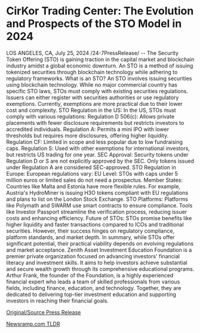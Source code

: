 # CirKor Trading Center: The Evolution and Prospects of the STO Model in 2024

LOS ANGELES, CA, July 25, 2024 /24-7PressRelease/ -- The Security Token Offering (STO) is gaining traction in the capital market and blockchain industry amidst a global economic downturn. An STO is a method of issuing tokenized securities through blockchain technology while adhering to regulatory frameworks.  What is an STO? An STO involves issuing securities using blockchain technology. While no major commercial country has specific STO laws, STOs must comply with existing securities regulations. Issuers can either register with securities authorities or use regulatory exemptions. Currently, exemptions are more practical due to their lower cost and complexity.  STO Regulation in the US: In the US, STOs must comply with various regulations:  Regulation D 506(c): Allows private placements with fewer disclosure requirements but restricts investors to accredited individuals. Regulation A: Permits a mini IPO with lower thresholds but requires more disclosures, offering higher liquidity. Regulation CF: Limited in scope and less popular due to low fundraising caps. Regulation S: Used with other exemptions for international investors, but restricts US trading for one year. SEC Approval: Security tokens under Regulation D or S are not explicitly approved by the SEC. Only tokens issued under Regulation A are considered SEC-approved.  STO Regulation in Europe: European regulations vary:  EU Level: STOs with caps under 5 million euros or limited sales do not need a prospectus. Member States: Countries like Malta and Estonia have more flexible rules. For example, Austria's HydroMiner is issuing H3O tokens compliant with EU regulations and plans to list on the London Stock Exchange. STO Platforms: Platforms like Polymath and SWARM use smart contracts to ensure compliance. Tools like Investor Passport streamline the verification process, reducing issuer costs and enhancing efficiency.  Future of STOs: STOs promise benefits like higher liquidity and faster transactions compared to ICOs and traditional securities. However, their success hinges on regulatory compliance, platform standards, and market depth.  In summary, while STOs offer significant potential, their practical viability depends on evolving regulations and market acceptance.  Zenith Asset Investment Education Foundation is a premier private organization focused on advancing investors' financial literacy and investment skills. It aims to help investors achieve substantial and secure wealth growth through its comprehensive educational programs. Arthur Frank, the founder of the Foundation, is a highly experienced financial expert who leads a team of skilled professionals from various fields, including finance, education, and technology. Together, they are dedicated to delivering top-tier investment education and supporting investors in reaching their financial goals. 

[Original/Source Press Release](https://www.24-7pressrelease.com/press-release/512846/cirkor-trading-center-the-evolution-and-prospects-of-the-sto-model-in-2024) 

[Newsramp.com TLDR](https://newsramp.com/None) 